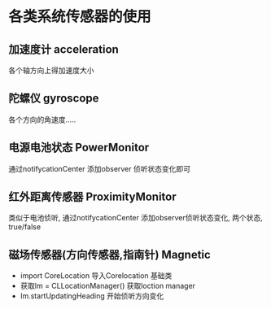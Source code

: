 # 各类系统传感器的使用

加速度计 acceleration
---

各个轴方向上得加速度大小



陀螺仪 gyroscope
---

各个方向的角速度..... 


电源电池状态 PowerMonitor
---

通过notifycationCenter 添加observer 侦听状态变化即可



红外距离传感器 ProximityMonitor
---

类似于电池侦听, 通过notifycationCenter 添加observer侦听状态变化, 两个状态, true/false




磁场传感器(方向传感器,指南针) Magnetic
---

- import CoreLocation 导入Corelocation 基础类
- 获取lm = CLLocationManager() 获取loction manager
- lm.startUpdatingHeading 开始侦听方向变化
